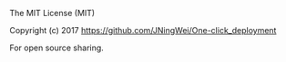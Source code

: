 The MIT License (MIT)

Copyright (c) 2017 https://github.com/JNingWei/One-click_deployment

For open source sharing.
